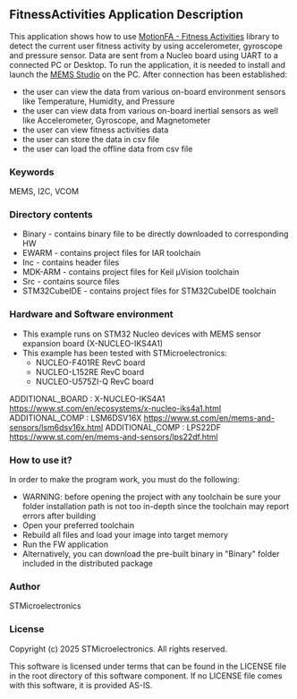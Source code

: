 
## <b>FitnessActivities Application Description</b>

This application shows how to use [MotionFA - Fitness Activities](https://www.st.com/resource/en/user_manual/um2216-getting-started-with-motionfa-fitness-activity-library-in-xcubemems1-expansion-for-stm32cube-stmicroelectronics.pdf) library to detect the current user fitness activity by using accelerometer, gyroscope and pressure sensor.
Data are sent from a Nucleo board using UART to a connected PC or Desktop.
To run the application, it is needed to install and launch the [MEMS Studio](https://www.st.com/en/development-tools/mems-studio.html) on the PC.
After connection has been established:

  - the user can view the data from various on-board environment sensors like Temperature, Humidity, and Pressure
  - the user can view data from various on-board inertial sensors as well like Accelerometer, Gyroscope, and Magnetometer
  - the user can view fitness activities data
  - the user can store the data in csv file
  - the user can load the offline data from csv file


### <b>Keywords</b>

MEMS, I2C, VCOM


### <b>Directory contents</b>

  - Binary - contains binary file to be directly downloaded to corresponding HW
  - EWARM - contains project files for IAR toolchain
  - Inc - contains header files
  - MDK-ARM - contains project files for Keil µVision toolchain
  - Src - contains source files
  - STM32CubeIDE - contains project files for STM32CubeIDE toolchain


### <b>Hardware and Software environment</b>

  - This example runs on STM32 Nucleo devices with MEMS sensor expansion board (X-NUCLEO-IKS4A1)
  - This example has been tested with STMicroelectronics:
    - NUCLEO-F401RE RevC board
    - NUCLEO-L152RE RevC board
    - NUCLEO-U575ZI-Q RevC board


ADDITIONAL_BOARD : X-NUCLEO-IKS4A1 https://www.st.com/en/ecosystems/x-nucleo-iks4a1.html
ADDITIONAL_COMP : LSM6DSV16X https://www.st.com/en/mems-and-sensors/lsm6dsv16x.html
ADDITIONAL_COMP : LPS22DF https://www.st.com/en/mems-and-sensors/lps22df.html


### <b>How to use it?</b>

In order to make the program work, you must do the following:

  - WARNING: before opening the project with any toolchain be sure your folder installation path is not too in-depth since the toolchain may report errors after building
  - Open your preferred toolchain
  - Rebuild all files and load your image into target memory
  - Run the FW application
  - Alternatively, you can download the pre-built binary in "Binary" folder included in the distributed package


### <b>Author</b>

STMicroelectronics


### <b>License</b>

Copyright (c) 2025 STMicroelectronics.
All rights reserved.

This software is licensed under terms that can be found in the LICENSE file in the root directory of this software component.
If no LICENSE file comes with this software, it is provided AS-IS.

